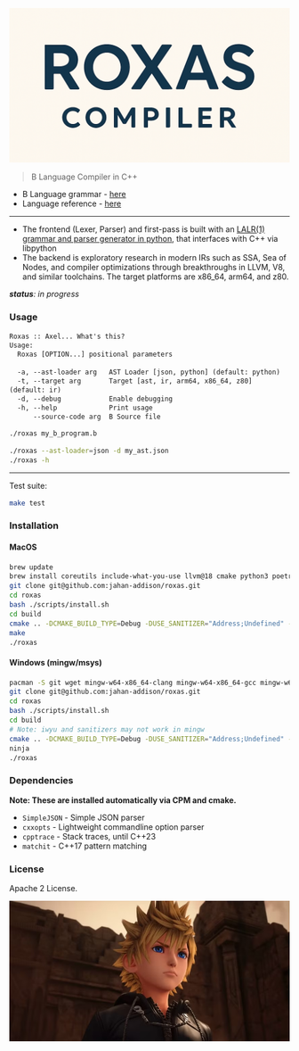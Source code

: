 <img src="docs/images/roxas-compiler-logo.png" width="800px" alt="sunil sapkota twitter" > </img>

> B Language Compiler in C++

* B Language grammar - [here](https://github.com/jahan-addison/xion/blob/master/xion/grammar.lark)
* Language reference - [here](https://www.nokia.com/bell-labs/about/dennis-m-ritchie/btut.pdf)

---


* The frontend (Lexer, Parser) and first-pass is built with an [LALR(1) grammar and parser generator in python](https://github.com/jahan-addison/xion/tree/master), that interfaces with C++ via libpython
* The backend is exploratory research in modern IRs such as SSA, Sea of Nodes, and compiler optimizations through breakthroughs in LLVM, V8, and similar toolchains. The target platforms are x86_64, arm64, and z80.

_**status**: in progress_


### Usage

```
Roxas :: Axel... What's this?
Usage:
  Roxas [OPTION...] positional parameters

  -a, --ast-loader arg   AST Loader [json, python] (default: python)
  -t, --target arg       Target [ast, ir, arm64, x86_64, z80] (default: ir)
  -d, --debug            Enable debugging
  -h, --help             Print usage
      --source-code arg  B Source file
```

```bash
./roxas my_b_program.b
```

```bash
./roxas --ast-loader=json -d my_ast.json
./roxas -h
```
---

Test suite:

```bash
make test
```

### Installation

#### MacOS

```bash
brew update
brew install coreutils include-what-you-use llvm@18 cmake python3 poetry
git clone git@github.com:jahan-addison/roxas.git
cd roxas
bash ./scripts/install.sh
cd build
cmake .. -DCMAKE_BUILD_TYPE=Debug -DUSE_SANITIZER="Address;Undefined" -DCMAKE_EXPORT_COMPILE_COMMANDS=ON
make
./roxas
```

#### Windows (mingw/msys)

```bash
pacman -S git wget mingw-w64-x86_64-clang mingw-w64-x86_64-gcc mingw-w64-x86_64-ninja mingw-w64-x86_64-cmake make mingw-w64-x86_64-python3 autoconf libtool
git clone git@github.com:jahan-addison/roxas.git
cd roxas
bash ./scripts/install.sh
cd build
# Note: iwyu and sanitizers may not work in mingw
cmake .. -DCMAKE_BUILD_TYPE=Debug -DUSE_SANITIZER="Address;Undefined" -DCMAKE_EXPORT_COMPILE_COMMANDS=ON
ninja
./roxas

```

### Dependencies

**Note: These are installed automatically via CPM and cmake.**

* `SimpleJSON` - Simple JSON parser
* `cxxopts` - Lightweight commandline option parser
* `cpptrace` - Stack traces, until C++23
* `matchit` - C++17 pattern matching

### License

Apache 2 License.


![img2](docs/images/roxas-3.png)